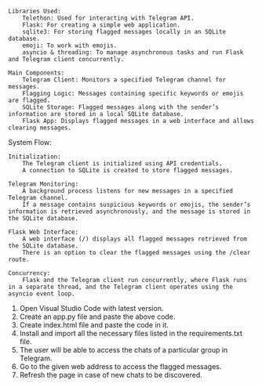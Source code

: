     Libraries Used:
        Telethon: Used for interacting with Telegram API.
        Flask: For creating a simple web application.
        sqlite3: For storing flagged messages locally in an SQLite database.
        emoji: To work with emojis.
        asyncio & threading: To manage asynchronous tasks and run Flask and Telegram client concurrently.

    Main Components:
        Telegram Client: Monitors a specified Telegram channel for messages.
        Flagging Logic: Messages containing specific keywords or emojis are flagged.
        SQLite Storage: Flagged messages along with the sender’s information are stored in a local SQLite database.
        Flask App: Displays flagged messages in a web interface and allows clearing messages.

System Flow:

    Initialization:
        The Telegram client is initialized using API credentials.
        A connection to SQLite is created to store flagged messages.

    Telegram Monitoring:
        A background process listens for new messages in a specified Telegram channel.
        If a message contains suspicious keywords or emojis, the sender’s information is retrieved asynchronously, and the message is stored in the SQLite database.

    Flask Web Interface:
        A web interface (/) displays all flagged messages retrieved from the SQLite database.
        There is an option to clear the flagged messages using the /clear route.

    Concurrency:
        Flask and the Telegram client run concurrently, where Flask runs in a separate thread, and the Telegram client operates using the asyncio event loop.

1. Open Visual Studio Code with latest version.
2. Create an app.py file and paste the above code.
3. Create index.html file and paste the code in it.
4. Install and import all the necessary files listed in the requirements.txt file.
5. The user will be able to access the chats of a particular group in Telegram.
6. Go to the given web address to access the flagged messages.
7. Refresh the page in case of new chats to be discovered.

